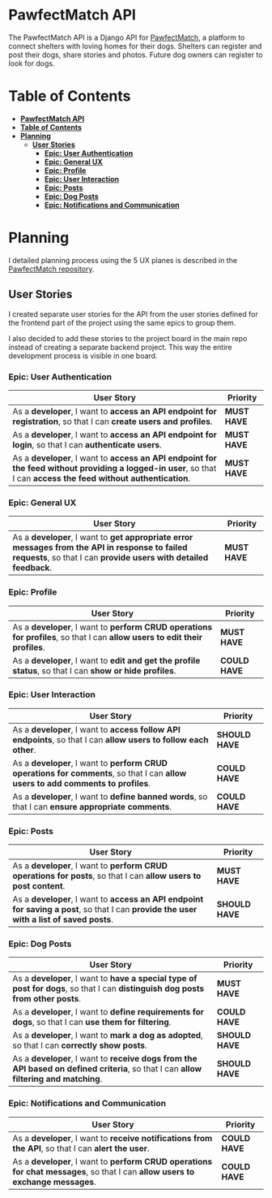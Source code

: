 # **PawfectMatch API**

The PawfectMatch API is a Django API for [PawfectMatch](https://github.com/Julia-Wagner/PawfectMatch), a platform to connect shelters with loving homes for their dogs. Shelters can register and post their dogs, share stories and photos. Future dog owners can register to look for dogs.

# **Table of Contents**

<!-- TOC -->
* [**PawfectMatch API**](#pawfectmatch-api)
* [**Table of Contents**](#table-of-contents)
* [**Planning**](#planning)
  * [**User Stories**](#user-stories)
    * [**Epic: User Authentication**](#epic-user-authentication)
    * [**Epic: General UX**](#epic-general-ux)
    * [**Epic: Profile**](#epic-profile)
    * [**Epic: User Interaction**](#epic-user-interaction)
    * [**Epic: Posts**](#epic-posts)
    * [**Epic: Dog Posts**](#epic-dog-posts)
    * [**Epic: Notifications and Communication**](#epic-notifications-and-communication)
<!-- TOC -->

# **Planning**

I detailed planning process using the 5 UX planes is described in the [PawfectMatch repository](https://github.com/Julia-Wagner/PawfectMatch?tab=readme-ov-file#planning).

## **User Stories**

I created separate user stories for the API from the user stories defined for the frontend part of the project using the same epics to group them.

I also decided to add these stories to the project board in the main repo instead of creating a separate backend project. This way the entire development process is visible in one board.

### **Epic: User Authentication**

| User Story                                                                                                                                                          | Priority       |
|---------------------------------------------------------------------------------------------------------------------------------------------------------------------|----------------|
| As a **developer**, I want to **access an API endpoint for registration**, so that I can **create users and profiles**.                                             | **MUST HAVE**  |
| As a **developer**, I want to **access an API endpoint for login**, so that I can **authenticate users**.                                                           | **MUST HAVE**  |
| As a **developer**, I want to **access an API endpoint for the feed without providing a logged-in user**, so that I can **access the feed without authentication**. | **MUST HAVE**  |

### **Epic: General UX**

| User Story                                                                                                                                                            | Priority      |
|-----------------------------------------------------------------------------------------------------------------------------------------------------------------------|---------------|
| As a **developer**, I want to **get appropriate error messages from the API in response to failed requests**, so that I can **provide users with detailed feedback**. | **MUST HAVE** |

### **Epic: Profile**

| User Story                                                                                                                          | Priority       |
|-------------------------------------------------------------------------------------------------------------------------------------|----------------|
| As a **developer**, I want to **perform CRUD operations for profiles**, so that I can **allow users to edit their profiles**.       | **MUST HAVE**  |
| As a **developer**, I want to **edit and get the profile status**, so that I can **show or hide profiles**.                         | **COULD HAVE** |

### **Epic: User Interaction**

| User Story                                                                                                                         | Priority        |
|------------------------------------------------------------------------------------------------------------------------------------|-----------------|
| As a **developer**, I want to **access follow API endpoints**, so that I can **allow users to follow each other**.                 | **SHOULD HAVE** |
| As a **developer**, I want to **perform CRUD operations for comments**, so that I can **allow users to add comments to profiles**. | **COULD HAVE**  |
| As a **developer**, I want to **define banned words**, so that I can **ensure appropriate comments**.                              | **COULD HAVE**  |

### **Epic: Posts**

| User Story                                                                                                                                 | Priority        |
|--------------------------------------------------------------------------------------------------------------------------------------------|-----------------|
| As a **developer**, I want to **perform CRUD operations for posts**, so that I can **allow users to post content**.                        | **MUST HAVE**   |
| As a **developer**, I want to **access an API endpoint for saving a post**, so that I can **provide the user with a list of saved posts**. | **SHOULD HAVE** |

### **Epic: Dog Posts**

| User Story                                                                                                                             | Priority        |
|----------------------------------------------------------------------------------------------------------------------------------------|-----------------|
| As a **developer**, I want to **have a special type of post for dogs**, so that I can **distinguish dog posts from other posts**.      | **MUST HAVE**   |
| As a **developer**, I want to **define requirements for dogs**, so that I can **use them for filtering**.                              | **COULD HAVE**  |
| As a **developer**, I want to **mark a dog as adopted**, so that I can **correctly show posts**.                                       | **SHOULD HAVE** |
| As a **developer**, I want to **receive dogs from the API based on defined criteria**, so that I can **allow filtering and matching**. | **SHOULD HAVE** |

### **Epic: Notifications and Communication**

| User Story                                                                                                                       | Priority        |
|----------------------------------------------------------------------------------------------------------------------------------|-----------------|
| As a **developer**, I want to **receive notifications from the API**, so that I can **alert the user**.                          | **COULD HAVE**  |
| As a **developer**, I want to **perform CRUD operations for chat messages**, so that I can **allow users to exchange messages**. | **COULD HAVE**  |

